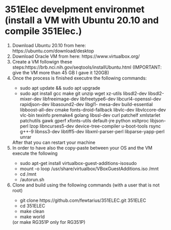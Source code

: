 <h1>351Elec develpment environmet (install a VM with Ubuntu 20.10 and compile 351Elec.)</h1>
<ol>
   <li>Download Ubuntu 20.10 from here: https://ubuntu.com/download/desktop</li>
   <li>Download Oracle VM from here: https://www.virtualbox.org/</li>
   <li>Create a VM followign these steps:https://brb.nci.nih.gov/seqtools/installUbuntu.html (IMPORTANT: give the VM more than 45 GB I gave it 120GB)</li>
   <li>Once the process is finished executre the following commands:</li>
   <ul>
      <li>sudo apt update && sudo apt upgrade</li>
      <li>sudo apt install gcc make git unzip wget xz-utils libsdl2-dev libsdl2-mixer-dev libfreeimage-dev libfreetype6-dev libcurl4-openssl-dev rapidjson-dev libasound2-dev libgl1- mesa-dev build-essential libboost-all-dev cmake fonts-droid-fallback libvlc-dev libvlccore-dev vlc-bin texinfo premake4 golang libssl-dev curl patchelf xmlstarlet patchutils gawk gperf xfonts-utils default-jre python xsltproc libjson-perl lzop libncurses5-dev device-tree-compiler u-boot-tools rsync g++-9 libnss3-dev libtiff5-dev libxml-parser-perl libparse-yapp-perl unrar</li>
   </ul>
   After that you can restart your machine
   <li> In order to have also the copy-paste between your OS and the VM execute the following</li>
   <ul>
      <li> sudo apt-get install virtualbox-guest-additions-isosudo</li>
      <li>mount -o loop /usr/share/virtualbox/VBoxGuestAdditions.iso /mnt</li>
      <li>cd /mnt</li>
      <li>/autorun.sh</li>
   </ul>
   <li>Clone and build using the following commands (with a user that is not root)</li>
   <ul>
      <li>git clone https://github.com/fewtarius/351ELEC.git 351ELEC</li>
      <li>cd 351ELEC</li>
      <li>make clean</li>
      <li>make world</li>
   </ul>
   (or make RG351P only for RG351P)
</ol>
